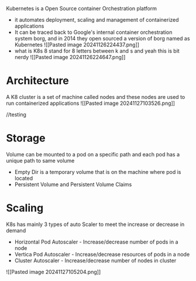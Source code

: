 Kubernetes is a Open Source container Orchestration platform
- it automates deployment, scaling and management of containerized applications
- It can be traced back to Google's internal container orchestration system borg, and in 2014 they open sourced a version of borg named as Kubernetes
	![[Pasted image 20241126224437.png]]
- what is K8s
	8 stand for 8 letters between k and s and yeah this is bit nerdy 
	![[Pasted image 20241126224647.png]]

# Architecture 
A K8 cluster is a set of machine called nodes and these nodes are used to run containerized applications
![[Pasted image 20241127103526.png]]

//testing


# Storage

Volume can be mounted to a pod on a specific path and each pod has a unique path to same volume
- Empty Dir is a temporary volume that is on the machine where pod is located
- Persistent Volume and Persistent Volume Claims

# Scaling
K8s has mainly 3 types of auto Scaler to meet the increase or decrease in demand 
- Horizontal Pod Autoscaler - Increase/decrease number of pods in a node
- Vertica Pod Autoscaler - Increase/decrease resources of pods in a node
- Cluster Autoscaler - Increase/decrease number of nodes in cluster

![[Pasted image 20241127105204.png]]